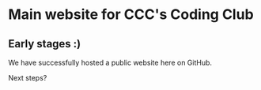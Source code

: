 # Main website for CCC's Coding Club

## Early stages :)

We have successfully hosted a public website here on GitHub.

Next steps?
